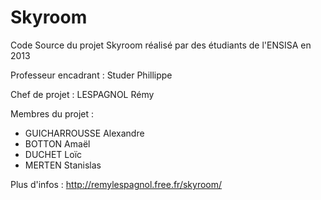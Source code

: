 Skyroom
=======

Code Source du projet Skyroom réalisé par des étudiants de l'ENSISA en 2013

Professeur encadrant : Studer Phillippe

Chef de projet : LESPAGNOL Rémy

Membres du projet : 
  - GUICHARROUSSE Alexandre
  - BOTTON Amaël
  - DUCHET Loïc
  - MERTEN Stanislas


Plus d'infos : http://remylespagnol.free.fr/skyroom/
